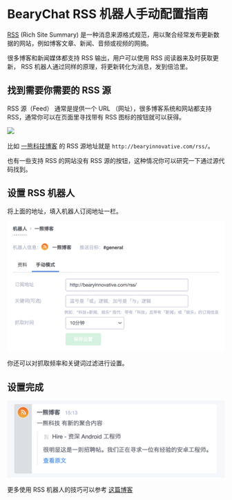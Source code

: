 # BearyChat RSS 机器人手动配置指南

[RSS](https://zh.wikipedia.org/wiki/RSS) (Rich Site Summary) 是一种消息来源格式规范，用以聚合经常发布更新数据的网站，例如博客文章、新闻、音频或视频的网摘。

很多博客和新闻媒体都支持 RSS 输出，用户可以使用 RSS 阅读器来及时获取更新， RSS 机器人通过同样的原理，将更新转化为消息，发到倍洽里。

## 找到需要你需要的 RSS 源

RSS 源（Feed） 通常是提供一个 URL （网址），很多博客系统和网站都支持 RSS，通常你可以在页面里寻找带有 RSS 图标的按钮就可以获得。

![](https://dn-bearychat.qbox.me/robot_rss.png)

比如 [一熊科技博客](http://bearyinnovative.com/) 的 RSS 源地址就是 `http://bearyinnovative.com/rss/`。

也有一些支持 RSS 的网站没有 RSS 源的按钮，这种情况你可以研究一下通过源代码找到。

## 设置 RSS 机器人

将上面的地址，填入机器人订阅地址一栏。

![](/tutorials/image/rss_config.png)

你还可以对抓取频率和关键词过滤进行设置。

## 设置完成

![](/tutorials/image/rss_success.png)

更多使用 RSS 机器人的技巧可以参考 [这篇博客](http://bearyinnovative.com/master-rss-robot)
